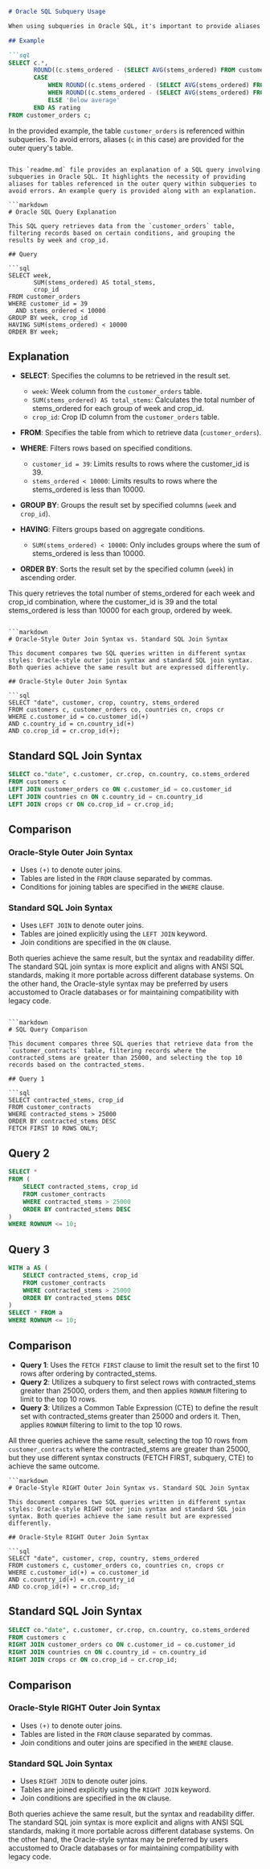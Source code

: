 ```markdown
# Oracle SQL Subquery Usage

When using subqueries in Oracle SQL, it's important to provide aliases for tables referenced in the outer query within the subquery. Failure to do so will result in an error.

## Example

```sql
SELECT c.*,
       ROUND((c.stems_ordered - (SELECT AVG(stems_ordered) FROM customer_orders)), 2) AS avg_position,
       CASE 
           WHEN ROUND((c.stems_ordered - (SELECT AVG(stems_ordered) FROM customer_orders)), 2) > 0 THEN 'Above average'
           WHEN ROUND((c.stems_ordered - (SELECT AVG(stems_ordered) FROM customer_orders)), 2) = 0 THEN 'Normal'
           ELSE 'Below average'
       END AS rating
FROM customer_orders c;
```

In the provided example, the table `customer_orders` is referenced within subqueries. To avoid errors, aliases (`c` in this case) are provided for the outer query's table.
``` 

This `readme.md` file provides an explanation of a SQL query involving subqueries in Oracle SQL. It highlights the necessity of providing aliases for tables referenced in the outer query within subqueries to avoid errors. An example query is provided along with an explanation.

```markdown
# Oracle SQL Query Explanation

This SQL query retrieves data from the `customer_orders` table, filtering records based on certain conditions, and grouping the results by week and crop_id. 

## Query

```sql
SELECT week,
       SUM(stems_ordered) AS total_stems,
       crop_id
FROM customer_orders
WHERE customer_id = 39 
  AND stems_ordered < 10000 
GROUP BY week, crop_id
HAVING SUM(stems_ordered) < 10000
ORDER BY week;
```

## Explanation

- **SELECT**: Specifies the columns to be retrieved in the result set.
  - `week`: Week column from the `customer_orders` table.
  - `SUM(stems_ordered) AS total_stems`: Calculates the total number of stems_ordered for each group of week and crop_id.
  - `crop_id`: Crop ID column from the `customer_orders` table.

- **FROM**: Specifies the table from which to retrieve data (`customer_orders`).

- **WHERE**: Filters rows based on specified conditions.
  - `customer_id = 39`: Limits results to rows where the customer_id is 39.
  - `stems_ordered < 10000`: Limits results to rows where the stems_ordered is less than 10000.

- **GROUP BY**: Groups the result set by specified columns (`week` and `crop_id`).
  
- **HAVING**: Filters groups based on aggregate conditions.
  - `SUM(stems_ordered) < 10000`: Only includes groups where the sum of stems_ordered is less than 10000.

- **ORDER BY**: Sorts the result set by the specified column (`week`) in ascending order.

This query retrieves the total number of stems_ordered for each week and crop_id combination, where the customer_id is 39 and the total stems_ordered is less than 10000 for each group, ordered by week.
``` 

```markdown
# Oracle-Style Outer Join Syntax vs. Standard SQL Join Syntax

This document compares two SQL queries written in different syntax styles: Oracle-style outer join syntax and standard SQL join syntax. Both queries achieve the same result but are expressed differently.

## Oracle-Style Outer Join Syntax

```sql
SELECT "date", customer, crop, country, stems_ordered
FROM customers c, customer_orders co, countries cn, crops cr
WHERE c.customer_id = co.customer_id(+) 
AND c.country_id = cn.country_id(+) 
AND co.crop_id = cr.crop_id(+);
```

## Standard SQL Join Syntax

```sql
SELECT co."date", c.customer, cr.crop, cn.country, co.stems_ordered
FROM customers c
LEFT JOIN customer_orders co ON c.customer_id = co.customer_id
LEFT JOIN countries cn ON c.country_id = cn.country_id
LEFT JOIN crops cr ON co.crop_id = cr.crop_id;
```

## Comparison

### Oracle-Style Outer Join Syntax

- Uses `(+)` to denote outer joins.
- Tables are listed in the `FROM` clause separated by commas.
- Conditions for joining tables are specified in the `WHERE` clause.

### Standard SQL Join Syntax

- Uses `LEFT JOIN` to denote outer joins.
- Tables are joined explicitly using the `LEFT JOIN` keyword.
- Join conditions are specified in the `ON` clause.

Both queries achieve the same result, but the syntax and readability differ. The standard SQL join syntax is more explicit and aligns with ANSI SQL standards, making it more portable across different database systems. On the other hand, the Oracle-style syntax may be preferred by users accustomed to Oracle databases or for maintaining compatibility with legacy code.
```

```markdown
# SQL Query Comparison

This document compares three SQL queries that retrieve data from the `customer_contracts` table, filtering records where the contracted_stems are greater than 25000, and selecting the top 10 records based on the contracted_stems.

## Query 1

```sql
SELECT contracted_stems, crop_id
FROM customer_contracts 
WHERE contracted_stems > 25000 
ORDER BY contracted_stems DESC
FETCH FIRST 10 ROWS ONLY;
```

## Query 2

```sql
SELECT *
FROM (
    SELECT contracted_stems, crop_id
    FROM customer_contracts
    WHERE contracted_stems > 25000
    ORDER BY contracted_stems DESC
)
WHERE ROWNUM <= 10;
```

## Query 3

```sql
WITH a AS (
    SELECT contracted_stems, crop_id
    FROM customer_contracts
    WHERE contracted_stems > 25000
    ORDER BY contracted_stems DESC
)
SELECT * FROM a
WHERE ROWNUM <= 10;
```

## Comparison

- **Query 1**: Uses the `FETCH FIRST` clause to limit the result set to the first 10 rows after ordering by contracted_stems.
- **Query 2**: Utilizes a subquery to first select rows with contracted_stems greater than 25000, orders them, and then applies `ROWNUM` filtering to limit to the top 10 rows.
- **Query 3**: Utilizes a Common Table Expression (CTE) to define the result set with contracted_stems greater than 25000 and orders it. Then, applies `ROWNUM` filtering to limit to the top 10 rows.

All three queries achieve the same result, selecting the top 10 rows from `customer_contracts` where the contracted_stems are greater than 25000, but they use different syntax constructs (FETCH FIRST, subquery, CTE) to achieve the same outcome.
```
```markdown
# Oracle-Style RIGHT Outer Join Syntax vs. Standard SQL Join Syntax

This document compares two SQL queries written in different syntax styles: Oracle-style RIGHT outer join syntax and standard SQL join syntax. Both queries achieve the same result but are expressed differently.

## Oracle-Style RIGHT Outer Join Syntax

```sql
SELECT "date", customer, crop, country, stems_ordered
FROM customers c, customer_orders co, countries cn, crops cr
WHERE c.customer_id(+) = co.customer_id
AND c.country_id(+) = cn.country_id
AND co.crop_id(+) = cr.crop_id;
```

## Standard SQL Join Syntax

```sql
SELECT co."date", c.customer, cr.crop, cn.country, co.stems_ordered
FROM customers c
RIGHT JOIN customer_orders co ON c.customer_id = co.customer_id
RIGHT JOIN countries cn ON c.country_id = cn.country_id
RIGHT JOIN crops cr ON co.crop_id = cr.crop_id;
```

## Comparison

### Oracle-Style RIGHT Outer Join Syntax

- Uses `(+)` to denote outer joins.
- Tables are listed in the `FROM` clause separated by commas.
- Join conditions and outer joins are specified in the `WHERE` clause.

### Standard SQL Join Syntax

- Uses `RIGHT JOIN` to denote outer joins.
- Tables are joined explicitly using the `RIGHT JOIN` keyword.
- Join conditions are specified in the `ON` clause.

Both queries achieve the same result, but the syntax and readability differ. The standard SQL join syntax is more explicit and aligns with ANSI SQL standards, making it more portable across different database systems. On the other hand, the Oracle-style syntax may be preferred by users accustomed to Oracle databases or for maintaining compatibility with legacy code.
```